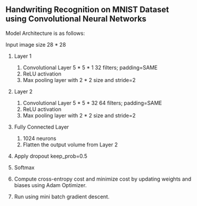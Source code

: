 ## Handwriting Recognition on MNIST Dataset using Convolutional Neural Networks

Model Architecture is as follows:

Input image size 28 * 28 

1. Layer 1
    1. Convolutional Layer 5 * 5 * 1 32 filters; padding=SAME
    2. ReLU activation
    3. Max pooling layer with 2 * 2 size and stride=2
2. Layer 2
    1. Convolutional Layer 5 * 5 * 32 64 filters; padding=SAME
    2. ReLU activation
    3. Max pooling layer with 2 * 2 size and stride=2
3. Fully Connected Layer
    1. 1024 neurons
    2. Flatten the output volume from Layer 2
4. Apply dropout keep_prob=0.5
5. Softmax

6. Compute cross-entropy cost and minimize cost by updating weights and biases using Adam Optimizer.

7. Run using mini batch gradient descent.
    
